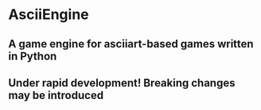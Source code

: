 # AsciiEngine

## A game engine for asciiart-based games written in Python
## Under rapid development! Breaking changes may be introduced
